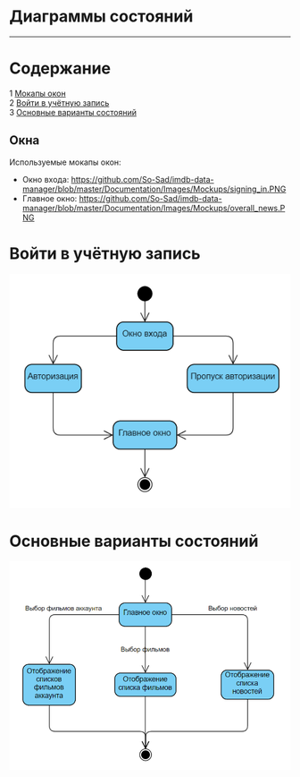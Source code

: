 # Диаграммы состояний
---

# Содержание
1 [Мокапы окон](#window_mockups)    
2 [Войти в учётную запись](#sign_in)  
3 [Основные варианты состояний](#main_states)  

<a name="window_mockups"/>

## Окна
Используемые мокапы окон:
+ Окно входа: https://github.com/So-Sad/imdb-data-manager/blob/master/Documentation/Images/Mockups/signing_in.PNG   
+ Главное окно: https://github.com/So-Sad/imdb-data-manager/blob/master/Documentation/Images/Mockups/overall_news.PNG   


<a name="sign_in"/>

# Войти в учётную запись
![Войти в учётную запись](../../../Images/Diagrams/state_sign_in.PNG)

<a name="main_states"/>

# Основные варианты состояний

![Основные варианты состояний](../../../Images/Diagrams/state_main.PNG)